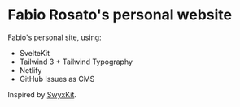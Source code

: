 # Fabio Rosato's personal website

Fabio's personal site, using:

- SvelteKit
- Tailwind 3 + Tailwind Typography
- Netlify
- GitHub Issues as CMS

Inspired by [SwyxKit](https://github.com/sw-yx/swyxkit).
